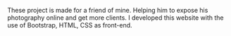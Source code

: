 These project is made for a friend of mine. Helping him to expose his photography online and get more clients. I developed this website with the use of Bootstrap, HTML, CSS as front-end.
